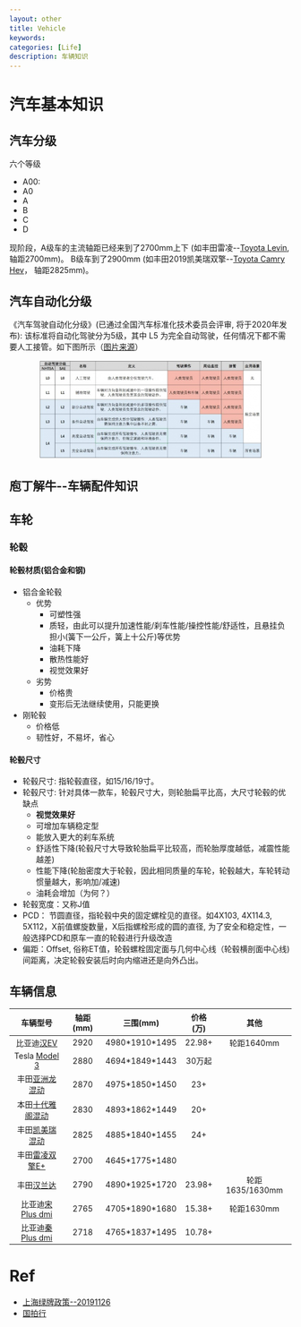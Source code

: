 ```yaml
---
layout: other
title: Vehicle
keywords: 
categories: [Life]
description: 车辆知识
---
```

 

# 汽车基本知识

## 汽车分级

六个等级

- A00: 
- A0
- A
- B
- C
- D

现阶段，A级车的主流轴距已经来到了2700mm上下 (如丰田雷凌--[Toyota Levin](https://www.gac-toyota.com.cn/vehicles/2019newlevin), 轴距2700mm)。
B级车到了2900mm (如丰田2019凯美瑞双擎--[Toyota Camry Hev](https://www.gac-toyota.com.cn/vehicles/camryhev)， 轴距2825mm)。


## 汽车自动化分级
《汽车驾驶自动化分级》(已通过全国汽车标准化技术委员会评审, 将于2020年发布): 该标准将自动化驾驶分为5级，其中 L5 为完全自动驾驶，任何情况下都不需要人工接管。如下图所示（[图片来源](https://k.sina.com.cn/article_6087550565_16ad8a66500100mer6.html)）
<div align="center"><img width="400" src="https://raw.githubusercontent.com/LfqGithub/LfqGithub.github.io/master/images/vehicle/vehicle_auto_drive_level.jpg"/></div>



## 庖丁解牛--车辆配件知识
## 车轮
### 轮毂
#### 轮毂材质(铝合金和钢)
  - 铝合金轮毂
    - 优势
	  - 可塑性强
	  - 质轻，由此可以提升加速性能/刹车性能/操控性能/舒适性，且悬挂负担小(簧下一公斤，簧上十公斤)等优势
	  - 油耗下降
	  - 散热性能好
	  - 视觉效果好
	- 劣势
	  - 价格贵
	  - 变形后无法继续使用，只能更换
  - 刚轮毂
    - 价格低
	- 韧性好，不易坏，省心

#### 轮毂尺寸
- 轮毂尺寸: 指轮毂直径，如15/16/19寸。
- 轮毂尺寸: 针对具体一款车，轮毂尺寸大，则轮胎扁平比高，大尺寸轮毂的优缺点
  - **视觉效果好**
  - 可增加车辆稳定型
  - 能放入更大的刹车系统
  - 舒适性下降(轮毂尺寸大导致轮胎扁平比较高，而轮胎厚度越低，减震性能越差)
  - 性能下降(轮胎密度大于轮毂，因此相同质量的车轮，轮毂越大，车轮转动惯量越大，影响加/减速)
  - 油耗会增加（为何？）
- 轮毂宽度：又称J值
- PCD： 节圆直径，指轮毂中央的固定螺栓见的直径。如4X103, 4X114.3, 5X112，X前值螺旋数量，X后指螺栓形成的圆的直径, 为了安全和稳定性，一般选择PCD和原车一直的轮毂进行升级改造
- 偏距：Offset, 俗称ET值，轮毂螺栓固定面与几何中心线（轮毂横剖面中心线)间距离，决定轮毂安装后时向内缩进还是向外凸出。

## 车辆信息

| 车辆型号|轴距(mm)|三围(mm)|价格(万)|其他|
|:--: |:--: |:--: |:--: |:--: |
|比亚迪[汉EV](http://www.bydauto.com.cn/auto/carShow.html-param=%E6%B1%89EV)|2920|4980\*1910\*1495|22.98+|轮距1640mm|
|Tesla [Model 3](https://www.tesla.cn/model3)|2880|4694\*1849\*1443|30万起||
|丰田[亚洲龙混动](https://www.ftms.com.cn/buycar/cartype/detail/avalon)|2870|4975\*1850\*1450|23+|
|本田[十代雅阁混动](https://www.ghac.cn/vehicles/honda/accord-sporthybrid/p#page9)|2830|4893\*1862\*1449|20+|
|丰田[凯美瑞混动](https://www.gac-toyota.com.cn/vehicles/camryhev)|2825|4885\*1840\*1455|24+||
|丰田[雷凌双擎E+](https://www.gac-toyota.com.cn/minisite/Campaigns/2019/levinphevTable?module=18jy)|2700|4645\*1775\*1480|||
|丰田[汉兰达](https://www.gac-toyota.com.cn/minisite/Campaigns/2018/2018newhighlander/models?model=2.0e)|2790|4890\*1925\*1720|23.98+|轮距1635/1630mm|
|比亚迪[宋Plus dmi](http://mall.bydauto.com.cn/pc/activityDetail/?id=D017QG21EG99)|2765|4705\*1890\*1680|15.38+|轮距1630mm|
|比亚迪[秦Plus dmi](http://mall.bydauto.com.cn/pc/activityDetail/?id=D015QG21EG99)|2718|4765\*1837*1495|10.78+||


# Ref 
- [上海绿牌政策--20191126](http://wenda.bendibao.com/life/20191126/98893.shtm)
- [国拍行](https://www.alltobid.com/)

